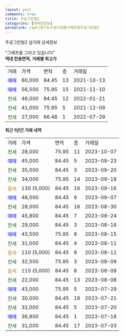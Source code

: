 ```yaml
---
layout: post
comments: true
title: 주공그린빌2
categories: [아파트정보]
permalink: /apt/경기도수원시영통구매탄동주공그린빌2
---
```


주공그린빌2 실거래 상세정보

<script type="text/javascript">
  google.charts.load('current', {'packages':['line', 'corechart']});
  google.charts.setOnLoadCallback(drawChart);

  function drawChart() {
    var data = new google.visualization.DataTable();
    data.addColumn('date', '거래일');
    data.addColumn('number', "매매");
    data.addColumn('number', "전세");
    data.addColumn('number', "전매");

    data.addRows([[new Date(Date.parse("2023-10-07")), null, 28000, null], [new Date(Date.parse("2023-09-23")), 45000, null, null], [new Date(Date.parse("2023-09-20")), null, 35000, null], [new Date(Date.parse("2023-09-18")), null, 34000, null], [new Date(Date.parse("2023-09-16")), null, null, null], [new Date(Date.parse("2023-09-07")), 48000, null, null], [new Date(Date.parse("2023-08-30")), null, 28000, null], [new Date(Date.parse("2023-08-24")), 45800, null, null], [new Date(Date.parse("2023-08-16")), null, 29000, null], [new Date(Date.parse("2023-08-15")), 43500, null, null], [new Date(Date.parse("2023-08-11")), null, 31000, null], [new Date(Date.parse("2023-08-11")), null, null, null], [new Date(Date.parse("2023-08-09")), null, 32500, null], [new Date(Date.parse("2023-08-09")), null, null, null], [new Date(Date.parse("2023-08-08")), null, 22000, null], [new Date(Date.parse("2023-07-29")), 43000, null, null], [new Date(Date.parse("2023-07-21")), null, 30000, null], [new Date(Date.parse("2023-07-20")), null, 32000, null], [new Date(Date.parse("2023-07-18")), 36900, null, null], [new Date(Date.parse("2023-07-03")), null, 31000, null]]);

    var options = {
      hAxis: {
        format: 'yyyy/MM/dd'
      },    
      lineWidth: 0,
      pointsVisible: true,    
      title: '최근 1년간 유형별 실거래가 분포',
      legend: { position: 'bottom' }
    };

    var formatter = new google.visualization.NumberFormat({pattern:'###,###'} );
    formatter.format(data, 1);
    formatter.format(data, 2);
    
    setTimeout(function() {
        var chart = new google.visualization.LineChart(document.getElementById('columnchart_material'));
        chart.draw(data, (options));
        document.getElementById('loading').style.display = 'none';
    }, 200);
  }
</script>


<div id="loading" style="z-index:20; display: block; margin-left: 0px">"그래프를 그리고 있습니다"</div>
<div id="columnchart_material" style="width: 95%; margin-left: 0px; display: block"></div>
<!-- contents start -->
<b>역대 전용면적, 거래별 최고가</b>
<table class="sortable">
    <tr>
      <td>거래</td>
      <td>가격</td>
      <td>면적</td>
      <td>층</td>
      <td>거래일</td>
    </tr>
        <tr>
          <td><a style="color: blue">매매</a></td>
          <td>60,000</td>
          <td>84.45</td>
          <td>13</td>
          <td>2021-10-13</td>
        </tr>            <tr>
          <td><a style="color: blue">매매</a></td>
          <td>56,500</td>
          <td>75.95</td>
          <td>15</td>
          <td>2021-11-10</td>
        </tr>        
        <tr>
              <td><a style="color: darkgreen">전세</a></td>
              <td>46,000</td>
              <td>84.45</td>
              <td>12</td>
              <td>2022-01-21</td>
            </tr>            <tr>
              <td><a style="color: darkgreen">전세</a></td>
              <td>41,000</td>
              <td>75.95</td>
              <td>5</td>
              <td>2021-12-09</td>
            </tr>            <tr>
              <td><a style="color: darkgreen">전세</a></td>
              <td>27,000</td>
              <td>66.48</td>
              <td>1</td>
              <td>2022-07-29</td>
            </tr>        
    
</table>

<b>최근 1년간 거래 내역</b>

<table class="sortable">
    <tr>
      <td>거래</td>
      <td>가격</td>
      <td>면적</td>
      <td>층</td>
      <td>거래일</td>
    </tr>
    <tr>
      <td><a style="color: darkgreen">전세</a></td>
      <td>28,000</td>
      <td>75.95</td>
      <td>11</td>
      <td>2023-10-07</td>
    </tr>          <tr>
      <td><a style="color: blue">매매</a></td>
      <td>45,000</td>
      <td>84.45</td>
      <td>5</td>
      <td>2023-09-23</td>
    </tr>          <tr>
      <td><a style="color: darkgreen">전세</a></td>
      <td>35,000</td>
      <td>84.45</td>
      <td>3</td>
      <td>2023-09-20</td>
    </tr>          <tr>
      <td><a style="color: darkgreen">전세</a></td>
      <td>34,000</td>
      <td>75.95</td>
      <td>14</td>
      <td>2023-09-18</td>
    </tr>          <tr>
      <td><a style="color: darkgoldenrod">월세</a></td>
      <td>130 (5,000)</td>
      <td>84.45</td>
      <td>16</td>
      <td>2023-09-16</td>
    </tr>          <tr>
      <td><a style="color: blue">매매</a></td>
      <td>48,000</td>
      <td>84.45</td>
      <td>9</td>
      <td>2023-09-07</td>
    </tr>          <tr>
      <td><a style="color: darkgreen">전세</a></td>
      <td>28,000</td>
      <td>84.45</td>
      <td>16</td>
      <td>2023-08-30</td>
    </tr>          <tr>
      <td><a style="color: blue">매매</a></td>
      <td>45,800</td>
      <td>84.45</td>
      <td>7</td>
      <td>2023-08-24</td>
    </tr>          <tr>
      <td><a style="color: darkgreen">전세</a></td>
      <td>29,000</td>
      <td>84.45</td>
      <td>3</td>
      <td>2023-08-16</td>
    </tr>          <tr>
      <td><a style="color: blue">매매</a></td>
      <td>43,500</td>
      <td>75.95</td>
      <td>8</td>
      <td>2023-08-15</td>
    </tr>          <tr>
      <td><a style="color: darkgreen">전세</a></td>
      <td>31,000</td>
      <td>84.45</td>
      <td>4</td>
      <td>2023-08-11</td>
    </tr>          <tr>
      <td><a style="color: darkgoldenrod">월세</a></td>
      <td>110 (5,000)</td>
      <td>84.45</td>
      <td>9</td>
      <td>2023-08-11</td>
    </tr>          <tr>
      <td><a style="color: darkgreen">전세</a></td>
      <td>32,500</td>
      <td>75.95</td>
      <td>3</td>
      <td>2023-08-09</td>
    </tr>          <tr>
      <td><a style="color: darkgoldenrod">월세</a></td>
      <td>115 (5,000)</td>
      <td>84.45</td>
      <td>8</td>
      <td>2023-08-09</td>
    </tr>          <tr>
      <td><a style="color: darkgreen">전세</a></td>
      <td>22,000</td>
      <td>84.45</td>
      <td>13</td>
      <td>2023-08-08</td>
    </tr>          <tr>
      <td><a style="color: blue">매매</a></td>
      <td>43,000</td>
      <td>75.95</td>
      <td>5</td>
      <td>2023-07-29</td>
    </tr>          <tr>
      <td><a style="color: darkgreen">전세</a></td>
      <td>30,000</td>
      <td>84.45</td>
      <td>18</td>
      <td>2023-07-21</td>
    </tr>          <tr>
      <td><a style="color: darkgreen">전세</a></td>
      <td>32,000</td>
      <td>84.45</td>
      <td>5</td>
      <td>2023-07-20</td>
    </tr>          <tr>
      <td><a style="color: blue">매매</a></td>
      <td>36,900</td>
      <td>84.45</td>
      <td>1</td>
      <td>2023-07-18</td>
    </tr>          <tr>
      <td><a style="color: darkgreen">전세</a></td>
      <td>31,000</td>
      <td>84.45</td>
      <td>17</td>
      <td>2023-07-03</td>
    </tr>      </table>
<!-- contents end -->    

